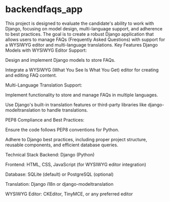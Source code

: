# backendfaqs_app
This project is designed to evaluate the candidate's ability to work with Django, focusing on model design, multi-language support, and adherence to best practices. The goal is to create a robust Django application that allows users to manage FAQs (Frequently Asked Questions) with support for a WYSIWYG editor and multi-language translations. 
Key Features
Django Models with WYSIWYG Editor Support:

Design and implement Django models to store FAQs.

Integrate a WYSIWYG (What You See Is What You Get) editor for creating and editing FAQ content.

Multi-Language Translation Support:

Implement functionality to store and manage FAQs in multiple languages.

Use Django's built-in translation features or third-party libraries like django-modeltranslation to handle translations.

PEP8 Compliance and Best Practices:

Ensure the code follows PEP8 conventions for Python.

Adhere to Django best practices, including proper project structure, reusable components, and efficient database queries.



Technical Stack
Backend: Django (Python)

Frontend: HTML, CSS, JavaScript (for WYSIWYG editor integration)

Database: SQLite (default) or PostgreSQL (optional)

Translation: Django i18n or django-modeltranslation

WYSIWYG Editor: CKEditor, TinyMCE, or any preferred editor

